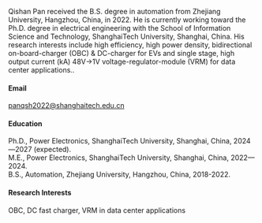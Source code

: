 
Qishan Pan received the B.S. degree in automation from Zhejiang University, Hangzhou, China, in 2022. He is currently working toward the Ph.D. degree in electrical engineering with the School of Information Science and Technology, ShanghaiTech University, Shanghai, China. His research interests include high efficiency, high power density, bidirectional on-board-charger (OBC) & DC-charger for EVs and single stage, high output current (kA) 48V->1V voltage-regulator-module (VRM) for data center applications..

#### Email
panqsh2022@shanghaitech.edu.cn

#### Education
Ph.D., Power Electronics, ShanghaiTech University, Shanghai, China, 2024—2027 (expected).\
M.E., Power Electronics, ShanghaiTech University, Shanghai, China, 2022—2024.\
B.S., Automation, Zhejiang University, Hangzhou, China, 2018-2022.

#### Research Interests
OBC, DC fast charger, VRM in data center applications

